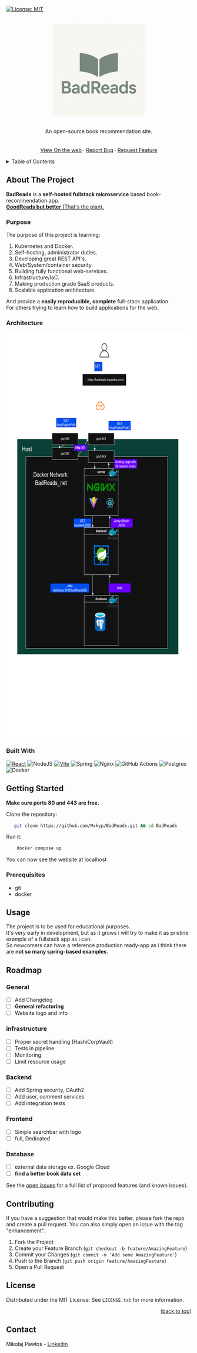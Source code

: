 <a id="readme-top"></a>
[![License: MIT](https://img.shields.io/badge/License-MIT-yellow.svg)](https://opensource.org/licenses/MIT)
<!-- PROJECT LOGO -->
<br />
<div align="center">
    <img src="images/logo.png" height="250" width="auto" >

  <p align="center">
    <br />
    An open-source book recommendation site.
    <br />
    <br />
    <br />
    <a href="https://badreads.mpawlos.com/">View On the web</a>
    &middot;
    <a href="https://github.com/Mxkyp/BadReads/issues/new?labels=bug&template=bug-report---.md">Report Bug</a>
    &middot;
    <a href="https://github.com/Mxkyp/BadReads/issues/new?labels=enhancement&template=feature-request---.md">Request Feature</a>
  </p>
</div>

<!-- TABLE OF CONTENTS -->
<details>
  <summary>Table of Contents</summary>
  <ol>
    <li>
      <a href="#about-the-project">About The Project</a>
      <ul>
        <li><a href="#built-with">Built With</a></li>
        <li><a href="#Architecture">Architecture</a></li>
      </ul>
    </li>
    <li>
      <a href="#getting-started">Getting Started</a>
      <ul>
        <li><a href="#prerequisites">Prerequisites</a></li>
      </ul>
    </li>
    <li><a href="#usage">Usage</a></li>
    <li><a href="#roadmap">Roadmap</a></li>
    <li><a href="#contributing">Contributing</a></li>
    <li><a href="#license">License</a></li>
    <li><a href="#contact">Contact</a></li>
  </ol>
</details>

<!-- ABOUT THE PROJECT -->
## About The Project

**BadReads** is a **self-hosted fullstack microservice** based book-recommendation app. \
<u>**GoodReads but better** (That's the plan).</u>


### Purpose
The purpose of this project is learning:
1. Kubernetes and Docker.
2. Self-hosting, administrator duties.
3. Developing great REST API's.
4. Web/System/container security.
5. Building fully functional web-services.
6. Infrastructure/IaC.
7. Making production grade SaaS products.
8. Scalable application architecture.

And provide a **easily reproducible, complete**  full-stack application. \
For others trying to learn how to build applications for the web.

### Architecture

<div align="center">
    <img src="images/archi.png" alt="Architecture" width="700" height="1100">
</div>

### Built With

 [![React][React.js]][React-url]
 ![NodeJS](https://img.shields.io/badge/node.js-6DA55F?style=for-the-badge&logo=node.js&logoColor=white)
[![Vite](https://img.shields.io/badge/Vite-646CFF?logo=vite&logoColor=fff)](#)
![Spring](https://img.shields.io/badge/spring-%236DB33F.svg?style=for-the-badge&logo=spring&logoColor=white)
![Nginx](https://img.shields.io/badge/nginx-%23009639.svg?style=for-the-badge&logo=nginx&logoColor=white)
![GitHub Actions](https://img.shields.io/badge/github%20actions-%232671E5.svg?style=for-the-badge&logo=githubactions&logoColor=white)
![Postgres](https://img.shields.io/badge/postgres-%23316192.svg?style=for-the-badge&logo=postgresql&logoColor=white)
![Docker](https://img.shields.io/badge/docker-%230db7ed.svg?style=for-the-badge&logo=docker&logoColor=white)

## Getting Started

**Make sure ports 80 and 443 are free.**

Clone the repository:

  ```bash
     git clone https://github.com/Mxkyp/BadReads.git && cd BadReads
  ```

Run it:

  ```sh
      docker compose up 
  ```

You can now see the website at localhost

### Prerequisites

  - git 
  - docker
  
## Usage

The project is to be used for educational purposes. \
It's very early in development, but as it grows i will try to make it as pristine example of a fullstack app as i can. \
So newcomers can have a reference production ready-app as i think there are **not so many spring-based examples**.

## Roadmap

### General

* [ ] Add Changelog
* [ ] **General refactoring**
* [ ] Website logo and info

### infrastructure

* [ ] Proper secret handling (HashiCorpVault)
* [ ] Tests in pipeline
* [ ] Monitoring
* [ ] Limit resource usage

### Backend

* [ ] Add Spring security, OAuth2
* [ ] Add user, comment services
* [ ] Add integration tests

### Frontend

* [ ] Simple searchbar with logo
* [ ] full, Dedicated
### Database

* [ ] external data storage ex. Google Cloud
* [ ] **find a better book data set**

See the [open issues](https://github.com/Mxkyp/BadReads/issues) for a full list of proposed features (and known issues).

## Contributing

If you have a suggestion that would make this better, please fork the repo and create a pull request. You can also simply open an issue with the tag "enhancement".

1. Fork the Project
2. Create your Feature Branch (`git checkout -b feature/AmazingFeature`)
3. Commit your Changes (`git commit -m 'Add some AmazingFeature'`)
4. Push to the Branch (`git push origin feature/AmazingFeature`)
5. Open a Pull Request

## License

Distributed under the MIT License. See `LICENSE.txt` for more information.

<p align="right">(<a href="#readme-top">back to top</a>)</p>

<!-- CONTACT -->
## Contact

Mikołaj Pawłoś - [Linkedin](www.linkedin.com/in/mikołaj-pawłoś-7a4715380)

[React.js]: https://img.shields.io/badge/React-20232A?style=for-the-badge&logo=react&logoColor=61DAFB
[React-url]: https://reactjs.org/
